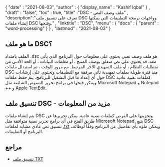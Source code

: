 {
  "date" : "2021-08-03",
  "author" : {
    "display_name" : "Kashif Iqbal"
} ,
  "draft" : "false",
  "toc" : true,
  "title" :"DSC - ملف وصف النص" ,
  "description":"تعرف على تنسيق ملف DSC وواجهات برمجة التطبيقات التي يمكنها إنشاء ملفات DSC وفتحها." ,
  "linktitle" : "DSC",
  "menu" : {
    "docs" : {
      "parent" : "word-processing"
}
} ,
  "lastmod" : "2021-08-03"
}

## ما هو ملف DSC؟

الملف بامتداد .dsc هو ملف وصف نصي يحتوي على معلومات حول البرنامج الذي يأتي معه. قد يحتوي على نص متعلق بوصف المنتج ، أو معلمات البيانات ، أو الحد الأدنى من متطلبات النظام ، أو ملف التمهيدي الآخر المرتبط. مع مرور الوقت ، تم استبدال ملفات DSC منذ فترة طويلة بملفات تمهيدية تأتي مرفقة مع التطبيقات وتحتوي على إرشادات حول أي إعداد ما قبل التشغيل للبرنامج. يتم حفظ ملفات DSC كملفات نصية عادية ويمكن فتحها في برامج تحرير النصوص الشائعة مثل Microsoft Notepad و Notepad ++ و Apple TextEdit.

## تنسيق ملف DSC - مزيد من المعلومات

يتم إنشاء ملفات DSC وتخزينها على القرص كملفات نصية عادية. يمكن تحريرها عن طريق الفتح في أي برامج تحرير نصية متوافقة مثل Microsoft Notepad. يتبع DSC تنسيق نص عادي مشابه لملفات [.txt](/ar/word-processing/txt/) ويمكن ملؤه بأي تفاصيل عن البرنامج وفقًا لوظائف البرنامج أو التعليمات.

## مراجع

* [تنسيق ملف TXT](https://en.wikipedia.org/wiki/Text_file)

